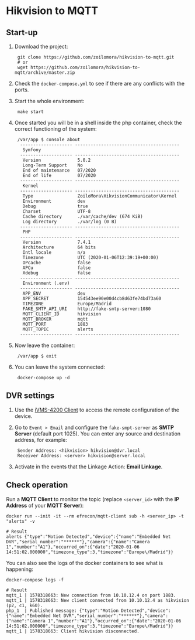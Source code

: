 # Hikvision to MQTT

## Start-up
1. Download the project:

        git clone https://github.com/zoilomora/hikvision-to-mqtt.git
        # or
        wget https://github.com/zoilomora/hikvision-to-mqtt/archive/master.zip

2. Check the `docker-compose.yml` to see if there are any conflicts with the ports.

3. Start the whole environment:

        make start

4. Once started you will be in a shell inside the php container, check the correct functioning of the system:

        /var/app $ console about
         -------------------- ---------------------------------------- 
          Symfony                                                      
         -------------------- ---------------------------------------- 
          Version              5.0.2                                   
          Long-Term Support    No                                      
          End of maintenance   07/2020                                 
          End of life          07/2020                                 
         -------------------- ---------------------------------------- 
          Kernel                                                       
         -------------------- ---------------------------------------- 
          Type                 ZoiloMora\HikvisionCommunicator\Kernel  
          Environment          dev                                     
          Debug                true                                    
          Charset              UTF-8                                   
          Cache directory      ./var/cache/dev (674 KiB)               
          Log directory        ./var/log (0 B)                         
         -------------------- ---------------------------------------- 
          PHP                                                          
         -------------------- ---------------------------------------- 
          Version              7.4.1                                   
          Architecture         64 bits                                 
          Intl locale          n/a                                     
          Timezone             UTC (2020-01-06T12:39:19+00:00)         
          OPcache              false                                   
          APCu                 false                                   
          Xdebug               false                                   
         -------------------- ---------------------------------------- 
          Environment (.env)                                           
         -------------------- ---------------------------------------- 
          APP_ENV              dev                                     
          APP_SECRET           154543ee90e00d4cb8d63fe74bd73a60        
          TIMEZONE             Europe/Madrid                           
          FAKE_SMTP_API_URI    http://fake-smtp-server:1080            
          MQTT_CLIENT_ID       hikvision                               
          MQTT_BROKER          mqtt                                    
          MQTT_PORT            1883                                    
          MQTT_TOPIC           alerts                                  
         -------------------- ----------------------------------------

5. Now leave the container:

        /var/app $ exit

6. You can leave the system connected:

        docker-compose up -d

## DVR settings
1. Use the [iVMS-4200 Client](https://www.hikvision.com/en/support/download/software/ivms4200-series/) to access the remote configuration of the device.

2. Go to `Event > Email` and configure the `fake-smpt-server` as **SMTP Server** (default port 1025).
You can enter any source and destination address, for example:

        Sender Address: <hikvision> hikvision@dvr.local
        Receiver Address: <server> hikvision@server.local

3. Activate in the events that the Linkage Action: **Email Linkage**.

## Check operation
Run a **MQTT Client** to monitor the topic (replace `<server_id>` with the **IP Address** of your **MQTT Server**):

    docker run --init -it --rm efrecon/mqtt-client sub -h <server_ip> -t "alerts" -v
    
    # Result
    alerts {"type":"Motion Detected","device":{"name":"Embedded Net DVR","serial_number":"******"},"camera":{"name":"Camera 1","number":"A1"},"occurred_on":{"date":"2020-01-06 14:51:02.000000","timezone_type":3,"timezone":"Europe\/Madrid"}}

You can also see the logs of the docker containers to see what is happening:

    docker-compose logs -f
    
    # Result
    mqtt_1 | 1578318663: New connection from 10.10.12.4 on port 1883.
    mqtt_1 | 1578318663: New client connected from 10.10.12.4 as hikvision (p2, c1, k60).
    php_1  | Published message: {"type":"Motion Detected","device":{"name":"Embedded Net DVR","serial_number":"******"},"camera":{"name":"Camera 1","number":"A1"},"occurred_on":{"date":"2020-01-06 14:51:02.000000","timezone_type":3,"timezone":"Europe\/Madrid"}}
    mqtt_1 | 1578318663: Client hikvision disconnected.
